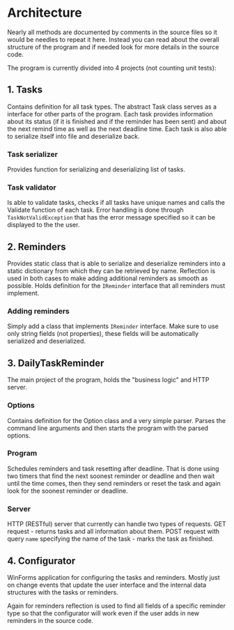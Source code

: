 # Architecture
Nearly all methods are documented by comments in the source files so it would be needles to repeat it here. Instead you can read about the overall structure of the program and if needed look for more details in the source code.

The program is currently divided into 4 projects (not counting unit tests):
## 1. Tasks
Contains definition for all task types. The abstract Task class serves as a interface for other parts of the program. Each task provides information about its status (if it is finished and if the reminder has been sent) and about the next remind time as well as the next deadline time. Each task is also able to serialize itself into file and deserialize back.
### Task serializer
Provides function for serializing and deserializing list of tasks.
### Task validator
Is able to validate tasks, checks if all tasks have unique names and calls the Validate function of each task. Error handling is done through `TaskNotValidException` that has the error message specified so it can be displayed to the the user. 
## 2. Reminders
Provides static class that is able to serialize and deserialize reminders into a static dictionary from which they can be retrieved by name. Reflection is used in both cases to make adding additional reminders as smooth as possible. Holds definition for the `IReminder` interface that all reminders must implement.
### Adding reminders 
Simply add a class that implements `IReminder` interface. Make sure to use only string fields (not properties), these fields will be automatically serialized and deserialized.
## 3. DailyTaskReminder
The main project of the program, holds the "business logic" and HTTP server.
### Options
Contains definition for the Option class and a very simple parser. Parses the command line arguments and then starts the program with the parsed options.
### Program
Schedules reminders and task resetting after deadline. That is done using two timers that find the next soonest reminder or deadline and then wait until the time comes, then they send reminders or reset the task and again look for the soonest reminder or deadline.
### Server
HTTP (RESTful) server that currently can handle two types of requests. GET request - returns tasks and all information about them. POST request with query `name` specifying the name of the task - marks the task as finished.
## 4. Configurator
WinForms application for configuring the tasks and reminders. Mostly just on change events that update the user interface and the internal data structures with the tasks or reminders.

Again for reminders reflection is used to find all fields of a specific reminder type so that the configurator will work even if the user adds in new reminders in the source code.
